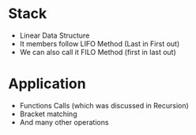 # Stack
- Linear Data Structure
- It members follow LIFO Method (Last in First out)
- We can also call it FILO Method (first in last out)

# Application
- Functions Calls (which was discussed in Recursion)
- Bracket matching 
- And many other operations